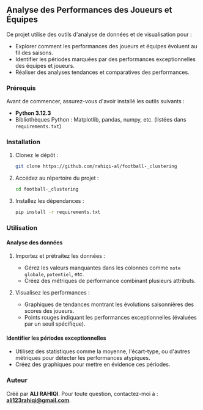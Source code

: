 
## Analyse des Performances des Joueurs et Équipes

Ce projet utilise des outils d'analyse de données et de visualisation pour :

- Explorer comment les performances des joueurs et équipes évoluent au fil des saisons.
- Identifier les périodes marquées par des performances exceptionnelles des équipes et joueurs.
- Réaliser des analyses tendances et comparatives des performances.

### Prérequis

Avant de commencer, assurez-vous d'avoir installé les outils suivants :

- **Python 3.12.3** 
- Bibliothèques Python : Matplotlib, pandas, numpy, etc. (listées dans `requirements.txt`)

### Installation

1. Clonez le dépôt :

   ```bash
   git clone https://github.com/rahiqi-al/football-_clustering
   ```

2. Accédez au répertoire du projet :

   ```bash
   cd football-_clustering
   ```

3. Installez les dépendances :

   ```bash
   pip install -r requirements.txt
   ```

### Utilisation

#### Analyse des données

1. Importez et prétraitez les données :

   - Gérez les valeurs manquantes dans les colonnes comme `note globale`, `potentiel`, etc.
   - Créez des métriques de performance combinant plusieurs attributs.

2. Visualisez les performances :

   - Graphiques de tendances montrant les évolutions saisonnières des scores des joueurs.
   - Points rouges indiquant les performances exceptionnelles (évaluées par un seuil spécifique).

#### Identifier les périodes exceptionnelles

- Utilisez des statistiques comme la moyenne, l'écart-type, ou d'autres métriques pour détecter les performances atypiques.
- Créez des graphiques pour mettre en évidence ces périodes.

### Auteur

Créé par **ALI RAHIQI**. Pour toute question, contactez-moi à : **[ali123rahiqi@gmail.com](mailto:ali123rahiqi@gmail.com)**.
